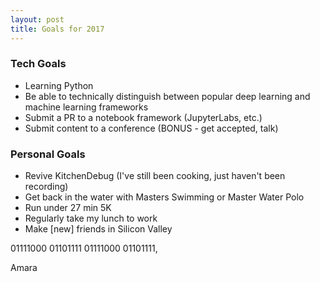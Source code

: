 ```yaml
---
layout: post
title: Goals for 2017
---
```


### Tech Goals

* Learning Python
* Be able to technically distinguish between popular deep learning and machine learning frameworks
* Submit a PR to a notebook framework (JupyterLabs, etc.)
* Submit content to a conference (BONUS - get accepted, talk)


### Personal Goals

* Revive KitchenDebug (I've still been cooking, just haven't been recording)
* Get back in the water with Masters Swimming or Master Water Polo
* Run under 27 min 5K
* Regularly take my lunch to work
* Make [new] friends in Silicon Valley


01111000 01101111 01111000 01101111,

Amara
